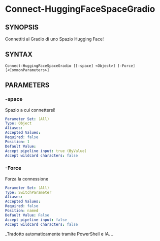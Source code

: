 ﻿---
external help file: powershai-help.xml
schema: 2.0.0
powershai: true
---

# Connect-HuggingFaceSpaceGradio

## SYNOPSIS <!--!= @#Synop !-->
Connettiti al Gradio di uno Spazio Hugging Face!

## SYNTAX <!--!= @#Syntax !-->

```
Connect-HuggingFaceSpaceGradio [[-space] <Object>] [-Force] [<CommonParameters>]
```

## PARAMETERS <!--!= @#Params !-->

### -space
Spazio a cui connettersi!

```yml
Parameter Set: (All)
Type: Object
Aliases: 
Accepted Values: 
Required: false
Position: 1
Default Value: 
Accept pipeline input: true (ByValue)
Accept wildcard characters: false
```

### -Force
Forza la connessione

```yml
Parameter Set: (All)
Type: SwitchParameter
Aliases: 
Accepted Values: 
Required: false
Position: named
Default Value: False
Accept pipeline input: false
Accept wildcard characters: false
```




<!--PowershaiAiDocBlockStart-->
_Tradotto automaticamente tramite PowerShell e IA. 
_
<!--PowershaiAiDocBlockEnd-->
